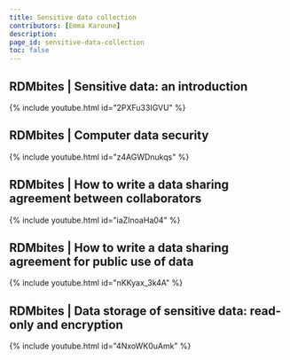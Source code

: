 ```yaml
---
title: Sensitive data collection
contributors: [Emma Karoune]
description: 
page_id: sensitive-data-collection
toc: false
---
```




## RDMbites | Sensitive data: an introduction

{% include youtube.html id="2PXFu33IGVU" %}

## RDMbites | Computer data security

{% include youtube.html id="z4AGWDnukqs" %}

## RDMbites | How to write a data sharing agreement between collaborators

{% include youtube.html id="iaZInoaHa04" %}

## RDMbites | How to write a data sharing agreement for public use of data

{% include youtube.html id="nKKyax_3k4A" %}

## RDMbites |  Data storage of sensitive data: read-only and encryption

{% include youtube.html id="4NxoWK0uAmk" %}
